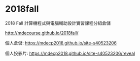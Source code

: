 # 2018fall
2018 Fall 計算機程式與電腦輔助設計實習課程分組倉儲

http://mdecourse.github.io/2018fall/

個人倉儲: https://mdecp2018.github.io/site-s40523206

個人投影片: https://mdecp2018.github.io/site-s40523206/reveal


